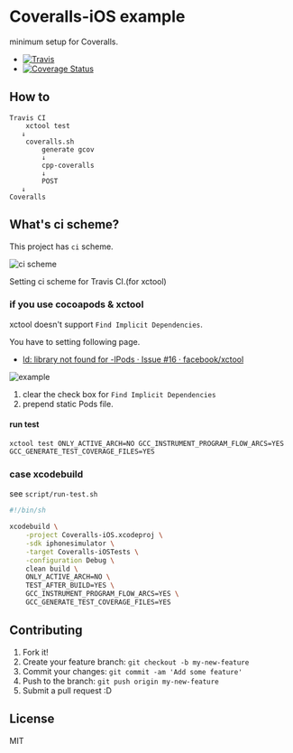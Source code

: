 # Coveralls-iOS example

minimum setup for Coveralls.

* [![Travis](https://img.shields.io/travis/xsdlr/Coveralls-iOS/my.svg?style=flat-square)](https://travis-ci.org/xsdlr/Coveralls-iOS)
* [![Coverage Status](https://img.shields.io/coveralls/xsdlr/Coveralls-iOS/my.svg?style=flat-square)](https://coveralls.io/r/xsdlr/Coveralls-iOS)

## How to

```
Travis CI 
	xctool test
   ↓
 	coveralls.sh
 		generate gcov 	
 		↓
 		cpp-coveralls
 		↓
 		POST
   ↓
Coveralls
```

## What's ci scheme?

This project has ``ci`` scheme.

![ci scheme](docs/ci_schemes.png)

Setting ci scheme for Travis CI.(for xctool)

### if you use cocoapods & xctool

xctool doesn't support ``Find Implicit Dependencies``.

You have to setting following page.

* [ld: library not found for -lPods · Issue #16 · facebook/xctool](https://github.com/facebook/xctool/issues/16#issuecomment-17444311 "ld: library not found for -lPods · Issue #16 · facebook/xctool")

![example](https://f.cloud.github.com/assets/83509/463120/e5564bd0-b522-11e2-874b-c00697727a17.png)

1. clear the check box for ``Find Implicit Dependencies``
2. prepend static Pods file.

#### run test

	xctool test ONLY_ACTIVE_ARCH=NO GCC_INSTRUMENT_PROGRAM_FLOW_ARCS=YES GCC_GENERATE_TEST_COVERAGE_FILES=YES

### case xcodebuild

see ``script/run-test.sh``

``` sh
#!/bin/sh

xcodebuild \
	-project Coveralls-iOS.xcodeproj \
	-sdk iphonesimulator \
	-target Coveralls-iOSTests \
	-configuration Debug \
	clean build \
	ONLY_ACTIVE_ARCH=NO \
	TEST_AFTER_BUILD=YES \
	GCC_INSTRUMENT_PROGRAM_FLOW_ARCS=YES \
	GCC_GENERATE_TEST_COVERAGE_FILES=YES 
```

## Contributing

1. Fork it!
2. Create your feature branch: `git checkout -b my-new-feature`
3. Commit your changes: `git commit -am 'Add some feature'`
4. Push to the branch: `git push origin my-new-feature`
5. Submit a pull request :D

## License

MIT